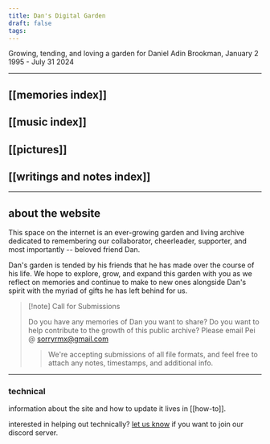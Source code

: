 ```yaml
---
title: Dan's Digital Garden
draft: false
tags:
---
```

Growing, tending, and loving a garden for Daniel Adin Brookman, January 2 1995 - July 31 2024

-----

## [[memories index]]
## [[music index]]
## [[pictures]]
## [[writings and notes index]]


-----

## about the website

This space on the internet is an ever-growing garden and living archive dedicated to remembering our collaborator, cheerleader, supporter, and most importantly -- beloved friend Dan. 

Dan's garden is tended by his friends that he has made over the course of his life. We hope to explore, grow, and expand this garden with you as we reflect on memories and continue to make to new ones alongside Dan's spirit with the myriad of gifts he has left behind for us.

> [!note] Call for Submissions
> 
> Do you have any memories of Dan you want to share? Do you want to help contribute to the growth of this public archive?
> Please email Pei @ sorryrmx@gmail.com
> > We're accepting submissions of all file formats, and feel free to attach any notes, timestamps, and additional info.

----

### technical
information about the site and how to update it lives in [[how-to]]. 

interested in helping out technically? [let us know](mailto:sorryrmx@gmail.com) if you want to join our discord server.